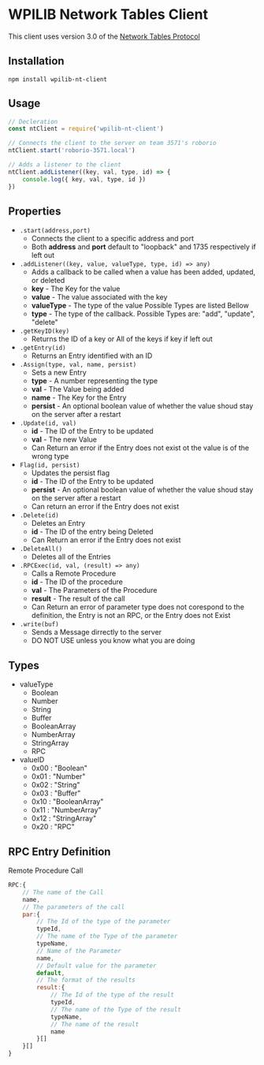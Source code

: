 # WPILIB Network Tables Client
This client uses version 3.0 of the [Network Tables Protocol](https://github.com/wpilibsuite/ntcore/blob/master/doc/networktables3.adoc)

## Installation
```
npm install wpilib-nt-client
```

## Usage

```js
// Decleration
const ntClient = require('wpilib-nt-client')

// Connects the client to the server on team 3571's roborio
ntClient.start('roborio-3571.local')

// Adds a listener to the client
ntClient.addListener((key, val, type, id) => {
    console.log({ key, val, type, id })
})
```
## Properties
- `.start(address,port)`
    - Connects the client to a specific address and port
    - Both **address** and **port** default to "loopback" and 1735 respectively if left out
- `.addListener((key, value, valueType, type, id) => any)`
    - Adds a callback to be called when a value has been added, updated, or deleted
    - **key** - The Key for the value
    - **value** - The value associated with the key
    - **valueType** - The type of the value Possible Types are listed Bellow
    - **type** - The type of the callback. Possible Types are: "add", "update", "delete"
- `.getKeyID(key)`
    - Returns the ID of a key or All of the keys if key if left out
- `.getEntry(id)`
    - Returns an Entry identified with an ID
- `.Assign(type, val, name, persist)`
    - Sets a new Entry
    - **type** - A number representing the type
    - **val** - The Value being added
    - **name** - The Key for the Entry
    - **persist** - An optional boolean value of whether the value shoud stay on the server after a restart
- `.Update(id, val)`
    - **id** - The ID of the Entry to be updated
    - **val** - The new Value
    - Can Return an error if the Entry does not exist ot the value is of the wrong type
- `Flag(id, persist)`
    - Updates the persist flag
    - **id** - The ID of the Entry to be updated
    - **persist** - An optional boolean value of whether the value shoud stay on the server after a restart
    - Can return an error if the Entry does not exist
- `.Delete(id)`
    - Deletes an Entry
    - **id** - The ID of the entry being Deleted
    - Can Return an error if the Entry does not exist
- `.DeleteAll()`
    - Deletes all of the Entries
- `.RPCExec(id, val, (result) => any)`
    - Calls a Remote Procedure
    - **id** - The ID of the procedure
    - **val** - The Parameters of the Procedure
    - **result** - The result of the call
    - Can Return an error of parameter type does not corespond to the definition, the Entry is not an RPC, or the Entry does not Exist
- `.write(buf)`
    - Sends a Message dirrectly to the server
    - DO NOT USE unless you know what you are doing

## Types
- valueType
    - Boolean
    - Number
    - String
    - Buffer
    - BooleanArray
    - NumberArray
    - StringArray
    - RPC
- valueID
    - 0x00 : "Boolean"
    - 0x01 : "Number"
    - 0x02 : "String"
    - 0x03 : "Buffer"
    - 0x10 : "BooleanArray"
    - 0x11 : "NumberArray"
    - 0x12 : "StringArray"
    - 0x20 : "RPC"


## RPC Entry Definition
Remote Procedure Call
```js
RPC:{
    // The name of the Call
    name,
    // The parameters of the call
    par:{
        // The Id of the type of the parameter
        typeId,
        // The name of the Type of the parameter
        typeName,
        // Name of the Parameter
        name,
        // Default value for the parameter
        default,
        // The format of the results
        result:{
            // The Id of the type of the result
            typeId,
            // The name of the Type of the result
            typeName,
            // The name of the result
            name
        }[]
    }[]
}
```